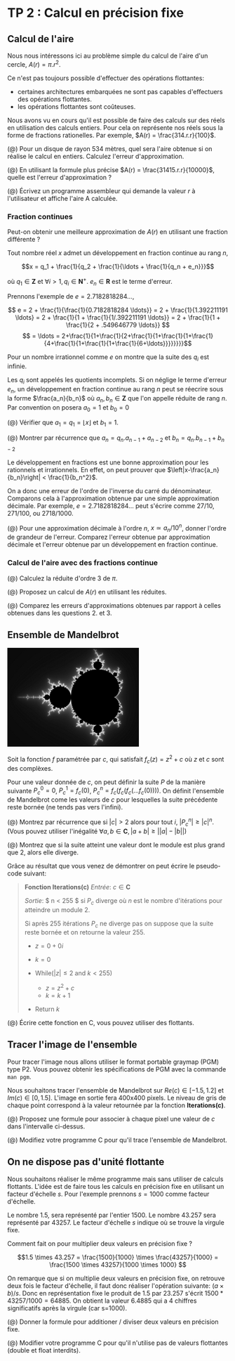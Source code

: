 TP 2 : Calcul en précision fixe 
===============================


Calcul de l'aire 
----------------

Nous nous intéressons ici au problème simple du calcul de l'aire d'un cercle, $A(r) = \pi.r^2$.

Ce n'est pas toujours possible d'effectuer des opérations flottantes:

 * certaines architectures embarquées ne sont pas capables d'effectuers des
 opérations flottantes.  
 * les opérations flottantes sont coûteuses.


Nous avons vu en cours qu'il est possible de faire des calculs sur des réels
en utilisation des calculs entiers. Pour cela on représente nos réels sous la
forme de fractions rationelles. Par exemple, $A(r) = \frac{314.r.r}{100}$. 

(@) Pour un disque de rayon 534 mètres, quel sera l'aire obtenue si on réalise le
calcul en entiers. Calculez l'erreur d'approximation.

(@) En utilisant la formule plus précise $A(r) = \frac{31415.r.r}{10000}$,
    quelle est l'erreur d'approximation ? 

(@) Écrivez un programme assembleur qui demande la valeur $r$ à l'utilisateur
    et affiche l'aire A calculée. 


### Fraction continues ###


Peut-on obtenir une meilleure approximation de $A(r)$ en utilisant une
fraction différente ?

Tout nombre réel $x$ admet un développement en fraction continue au rang $n$,

$$x = q_1 + \frac{1}{q_2 + \frac{1}{\ldots + \frac{1}{q_n + e_n}}}$$

où $q_1 \in \mathbf{Z}$ et $\forall i>1, q_i \in \mathbf{N}^{+}$. $e_n \in \mathbf{R}$ est le terme d'erreur.

Prennons l'exemple de $e=2.7182818284 \ldots$, 

$$ e = 2 + \frac{1}{\frac{1}{0.7182818284 \ldots}} = 2 + \frac{1}{1.392211191 \ldots} = 2 + \frac{1}{1 + \frac{1}{1/.392211191 \ldots}} = 2 + \frac{1}{1 + \frac{1}{2 + .549646779 \ldots}} $$
$$   = \ldots = 2+\frac{1}{1+\frac{1}{2+\frac{1}{1+\frac{1}{1+\frac{1}{4+\frac{1}{1+\frac{1}{1+\frac{1}{6+\ldots}}}}}}}}$$

Pour un nombre irrationnel comme $e$ on montre que la suite des $q_i$ est infinie.

Les $q_i$ sont appelés les quotients incomplets.  Si on néglige le terme
d'erreur $e_n$, un développement en fraction continue au rang $n$ peut se
réecrire sous la forme $\frac{a_n}{b_n}$ où $a_n,b_n \in \mathbf{Z}$ que l'on
appelle réduite de rang $n$. Par convention on posera $a_0 = 1$ et $b_0 = 0$ 

(@) Vérifier que $a_1 = q_1 = \lfloor x \rfloor$ et $b_1 = 1$.

(@) Montrer par récurrence que $a_n = q_n.a_{n-1} + a_{n-2}$ et $b_n = q_n.b_{n-1} + b_{n-2}$  


Le développement en fractions est une bonne approximation pour les rationnels et irrationnels.
En effet, on peut prouver que $\left|x-\frac{a_n}{b_n}\right| < \frac{1}{b_n^2}$.

On a donc une erreur de l'ordre de l'inverse du carré du dénominateur.
Comparons cela à l'approximation obtenue par une simple approximation
décimale. Par exemple, $e = 2.7182818284 \ldots$ peut s'écrire comme $27/10$, $271/100$, ou $2718/1000$.

(@) Pour une approximation décimale à l'ordre $n$, $x \simeq a_n/10^n$, donner
    l'ordre de grandeur de l'erreur.  Comparez l'erreur obtenue par approximation
    décimale et l'erreur obtenue par un développement en fraction continue.


### Calcul de l'aire avec des fractions continue ###

(@) Calculez la réduite d'ordre 3 de $\pi$. 

(@) Proposez un calcul de $A(r)$ en utilisant les réduites.

(@) Comparez les erreurs d'approximations obtenues par rapport à celles
    obtenues dans les questions 2. et 3. 




 
Ensemble de Mandelbrot
----------------------

![Ensemble de Mandelbrot](img/mandelbrot.jpg)

Soit la fonction $f$ paramétrée par $c$, qui satisfait $f_c(z) = z^2 + c$ où $z$ et $c$ sont des complèxes.

Pour une valeur donnée de $c$, on peut définir la suite $P$ de la manière
suivante $P^0_c = 0$, $P^1_c = f_c(0)$, $P^n_c = f_c(f_c(f_c( \ldots
f_c(0))))$.  On définit l'ensemble de Mandelbrot come les valeurs de $c$ pour
lesquelles la suite précédente reste bornée (ne tends pas vers l'infini). 


(@) Montrez par récurrence que si $\left|c\right|>2$ alors pour tout $i$, $\left|P^n_c\right| \ge \left|c\right|^n$.
    (Vous pouvez utiliser l'inégalité $\forall a,b \in \mathbf{C}, \left|a+b\right| \ge \left|\left|a\right| - \left|b\right| \right|$)

(@) Montrez que si la suite atteint une valeur dont le module est plus grand que 2, alors elle diverge.

Grâce au résultat que vous venez de démontrer on peut écrire le pseudo-code suivant:

>  **Fonction Iterations(c)**
>  *Entrée*: $c \in \mathbf{C}$ 
>
>  *Sortie*: $ n < 255 $  si $P_c$ diverge où $n$ est le nombre d'itérations pour atteindre un module 2.
>
>  Si après 255 itérations $P_c$ ne diverge pas on suppose que la suite reste bornée et on retourne la valeur 255.
>
>  * $z = 0 + 0i$  
>  * $k = 0$
>  * While($|z| \leq 2$ and $k < 255$)
> 
>     * $z = z^2 + c$
>     * $k = k + 1$
>
>  * Return $k$
   
    
  
(@) Écrire cette fonction en C, vous pouvez utiliser des flottants.

## Tracer l'image de l'ensemble 

Pour tracer l'image nous allons utiliser le format portable graymap (PGM) type P2.
Vous pouvez obtenir les spécifications de PGM avec la commande ``man pgm``.

Nous souhaitons tracer l'ensemble de Mandelbrot sur $Re(c) \in [-1.5, 1.2]$ et
$Im(c) \in [0,1.5]$.  L'image en sortie fera 400x400 pixels. Le niveau de gris
de chaque point correspond à la valeur retournée par la fonction
**Iterations(c)**.

(@) Proposez une formule pour associer à chaque pixel une valeur de $c$ dans l'intervalle ci-dessus.

(@) Modifiez votre programme C pour qu'il trace l'ensemble de Mandelbrot.


## On ne dispose pas d'unité flottante

Nous souhaitons réaliser le même programme mais sans utiliser de calculs flottants.
L'idée est de faire tous les calculs en précision fixe en utilisant un facteur d'échelle $s$. 
Pour l'exemple prennons $s=1000$ comme facteur d'échelle.

Le nombre 1.5, sera représenté par l'entier 1500.  Le nombre 43.257 sera
représenté par 43257.  Le facteur d'échelle $s$ indique où se trouve la virgule
fixe.

Comment fait on pour multiplier deux valeurs en précision fixe ? 

$$1.5 \times 43.257 = \frac{1500}{1000} \times \frac{43257}{1000} = \frac{1500 \times 43257}{1000 \times 1000} $$

On remarque que si on multiplie deux valeurs en précision fixe, on retrouve
deux fois le facteur d'échelle, il faut donc réaliser l'opération suivante: 
$(a \times b)/s$.  Donc en représentation fixe le produit de 1.5 par 23.257 s'écrit
$1500*43257/1000 = 64885$.  On obtient la valeur 6.4885 qui a 4 chiffres
significatifs après la virgule (car s=1000).


(@) Donner la formule pour additioner / diviser deux valeurs en précision fixe.

(@) Modifier votre programme C pour qu'il n'utilise pas de valeurs flottantes (double et float interdits). 







 

 





















